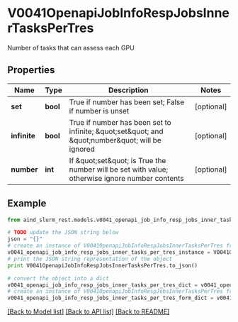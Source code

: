 # V0041OpenapiJobInfoRespJobsInnerTasksPerTres

Number of tasks that can assess each GPU

## Properties

Name | Type | Description | Notes
------------ | ------------- | ------------- | -------------
**set** | **bool** | True if number has been set; False if number is unset | [optional] 
**infinite** | **bool** | True if number has been set to infinite; \&quot;set\&quot; and \&quot;number\&quot; will be ignored | [optional] 
**number** | **int** | If \&quot;set\&quot; is True the number will be set with value; otherwise ignore number contents | [optional] 

## Example

```python
from aind_slurm_rest.models.v0041_openapi_job_info_resp_jobs_inner_tasks_per_tres import V0041OpenapiJobInfoRespJobsInnerTasksPerTres

# TODO update the JSON string below
json = "{}"
# create an instance of V0041OpenapiJobInfoRespJobsInnerTasksPerTres from a JSON string
v0041_openapi_job_info_resp_jobs_inner_tasks_per_tres_instance = V0041OpenapiJobInfoRespJobsInnerTasksPerTres.from_json(json)
# print the JSON string representation of the object
print V0041OpenapiJobInfoRespJobsInnerTasksPerTres.to_json()

# convert the object into a dict
v0041_openapi_job_info_resp_jobs_inner_tasks_per_tres_dict = v0041_openapi_job_info_resp_jobs_inner_tasks_per_tres_instance.to_dict()
# create an instance of V0041OpenapiJobInfoRespJobsInnerTasksPerTres from a dict
v0041_openapi_job_info_resp_jobs_inner_tasks_per_tres_form_dict = v0041_openapi_job_info_resp_jobs_inner_tasks_per_tres.from_dict(v0041_openapi_job_info_resp_jobs_inner_tasks_per_tres_dict)
```
[[Back to Model list]](../README.md#documentation-for-models) [[Back to API list]](../README.md#documentation-for-api-endpoints) [[Back to README]](../README.md)


